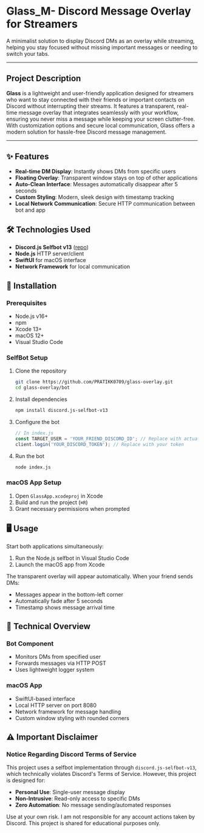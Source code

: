# Glass_M- Discord Message Overlay for Streamers


A minimalist solution to display Discord DMs as an overlay while streaming, helping you stay focused without missing important messages or needing to switch your tabs.

---

## Project Description

**Glass** is a lightweight and user-friendly application designed for streamers who want to stay connected with their friends or important contacts on Discord without interrupting their streams. It features a transparent, real-time message overlay that integrates seamlessly with your workflow, ensuring you never miss a message while keeping your screen clutter-free. With customization options and secure local communication, Glass offers a modern solution for hassle-free Discord message management.

---

## ✨ Features

- **Real-time DM Display**: Instantly shows DMs from specific users
- **Floating Overlay**: Transparent window stays on top of other applications
- **Auto-Clean Interface**: Messages automatically disappear after 5 seconds
- **Custom Styling**: Modern, sleek design with timestamp tracking
- **Local Network Communication**: Secure HTTP communication between bot and app

## 🛠️ Technologies Used

- **Discord.js Selfbot v13** ([repo](https://github.com/aiko-chan-ai/discord.js-selfbot-v13))
- **Node.js** HTTP server/client
- **SwiftUI** for macOS interface
- **Network Framework** for local communication

## 🚀 Installation

### Prerequisites
- Node.js v16+
- npm
- Xcode 13+
- macOS 12+
- Visual Studio Code

### SelfBot Setup
1. Clone the repository
   ```bash
   git clone https://github.com/PRATIKK0709/glass-overlay.git
   cd glass-overlay/bot
   ```

2. Install dependencies
   ```bash
   npm install discord.js-selfbot-v13
   ```

3. Configure the bot
   ```javascript
   // In index.js
   const TARGET_USER = 'YOUR_FRIEND_DISCORD_ID'; // Replace with actual ID
   client.login('YOUR_DISCORD_TOKEN'); // Replace with your token
   ```

4. Run the bot
   ```bash
   node index.js
   ```

### macOS App Setup

1. Open `GlassApp.xcodeproj` in Xcode
2. Build and run the project (`⌘R`)
3. Grant necessary permissions when prompted

## 🖥️ Usage

Start both applications simultaneously:

1. Run the Node.js selfbot in Visual Studio Code
2. Launch the macOS app from Xcode

The transparent overlay will appear automatically. When your friend sends DMs:

- Messages appear in the bottom-left corner
- Automatically fade after 5 seconds
- Timestamp shows message arrival time

## 🔧 Technical Overview

### Bot Component

- Monitors DMs from specified user
- Forwards messages via HTTP POST
- Uses lightweight logger system

### macOS App

- SwiftUI-based interface
- Local HTTP server on port 8080
- Network framework for message handling
- Custom window styling with rounded corners

## ⚠️ Important Disclaimer

### Notice Regarding Discord Terms of Service

This project uses a selfbot implementation through `discord.js-selfbot-v13`, which technically violates Discord's Terms of Service. However, this project is designed for:

- **Personal Use**: Single-user message display
- **Non-Intrusive**: Read-only access to specific DMs
- **Zero Automation**: No message sending/automated responses

Use at your own risk. I am not responsible for any account actions taken by Discord. This project is shared for educational purposes only.


